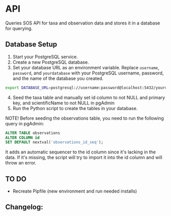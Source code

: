 # API
Queries SOS API for taxa and observation data and stores it in a database for querying.

## Database Setup
1. Start your PostgreSQL service.
2. Create a new PostgreSQL database.
3. Set your database URL as an environment variable. Replace `username`, `password`, and `yourdatabase` with your PostgreSQL username, password, and the name of the database you created.

```bash
export DATABASE_URL=postgresql://username:password@localhost:5432/yourdatabase
```

4. Seed the taxa table and manually set id column to not NULL and primary key, and scientificName to not NULL in pgAdmin
5. Run the Python script to create the tables in your database.

NOTE! Before seeding the observations table, you need to run the following query in pgAdmin:

```SQL
ALTER TABLE observations 
ALTER COLUMN id 
SET DEFAULT nextval('observations_id_seq');
```

It adds an automatic sequencer to the id column since it's lacking in the data. If it's missing, the script will try to import it into the id column and will throw an error.

## TO DO
- Recreate Pipfile (new environment and run needed installs)

## Changelog: